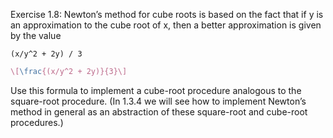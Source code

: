Exercise 1.8: Newton’s method for cube roots is based on the fact that if y is an approximation to the cube root of x, then a better approximation is given by the value
```
(x/y^2 + 2y) / 3
```
```LaTeX 
\[\frac{(x/y^2 + 2y)}{3}\]
```
Use this formula to implement a cube-root procedure analogous to the square-root procedure. (In 1.3.4 we will see how to implement Newton’s method in general as an abstraction of these square-root and cube-root procedures.)
